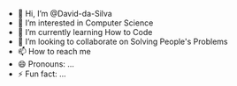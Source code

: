 - 👋 Hi, I’m @David-da-Silva
- 👀 I’m interested in Computer Science  
- 🌱 I’m currently learning How to Code
- 💞️ I’m looking to collaborate on Solving People's Problems
- 📫 How to reach me 
- 😄 Pronouns: ...
- ⚡ Fun fact: ...

<!---
David-da-Silva/David-da-Silva is a ✨ special ✨ repository because its `README.md` (this file) appears on your GitHub profile.
You can click the Preview link to take a look at your changes.
--->

